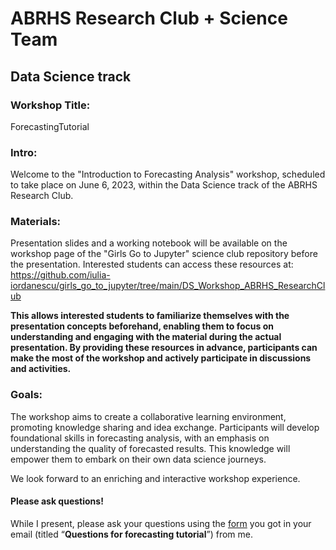 
# ABRHS Research Club + Science Team    
## Data Science track
  
  
### Workshop Title:  

ForecastingTutorial
  
   

### Intro: 
Welcome to the "Introduction to Forecasting Analysis" workshop, scheduled to take place on June 6, 2023, within the Data Science track of the ABRHS Research Club. 


### Materials: 
Presentation slides and a working notebook will be available on the workshop page of the "Girls Go to Jupyter" science club repository before the presentation. 
Interested students can access these resources at:  
https://github.com/iulia-iordanescu/girls_go_to_jupyter/tree/main/DS_Workshop_ABRHS_ResearchClub

__This allows interested students to familiarize themselves with the presentation concepts beforehand, enabling them to focus on understanding and engaging with the material during the actual presentation. By providing these resources in advance, participants can make the most of the workshop and actively participate in discussions and activities.__

### Goals:
The workshop aims to create a collaborative learning environment, promoting knowledge sharing and idea exchange. Participants will develop foundational skills in forecasting analysis, with an emphasis on understanding the quality of forecasted results. This knowledge will empower them to embark on their own data science journeys.
  
   
      
We look forward to an enriching and interactive workshop experience.

#### Please ask questions!
While I present, please ask your questions using the [form](https://forms.gle/BuzvfSLLxB5VcHs66) you got in your email (titled “__Questions for forecasting tutorial__”) from me.

